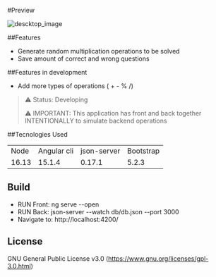 #Preview

![descktop_image](https://user-images.githubusercontent.com/5869754/218634018-59c06e62-9a0f-463c-bb38-99b24bf60ad7.jpeg)

##Features
* Generate random multiplication operations to be solved
* Save amount of correct and wrong questions

##Features in development
* Add more types of operations ( + - % /)

> ⚠️ Status: Developing
> 
> ⚠️ IMPORTANT: This application has front and back together INTENTIONALLY to simulate backend operations

##Tecnologies Used
<table>
    <tr>
        <td>Node</td>
        <td>Angular cli</td>
        <td>json-server</td>
        <td>Bootstrap</td>
    </tr>
    <tr>
        <td>16.13</td>
        <td>15.1.4</td>
        <td>0.17.1</td>
        <td>5.2.3</td>
    </tr>
</table>

## Build
* RUN Front: ng serve --open
* RUN Back: json-server --watch db/db.json --port 3000
* Navigate to: http://localhost:4200/

## License
GNU General Public License v3.0 (https://www.gnu.org/licenses/gpl-3.0.html)
